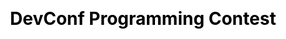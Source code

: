 ---
layout: slide_md
css: devconf

event: 🇨🇿 &middot; 27/01/19 &middot; DevConf.CZ
title: DevConf Programming Contest

full: /images/fulls/devconf.png
thumb: /images/fulls/devconf.png

slides:
  - image: { src: logos/devconf-cz-icon.png, width: 35% }
    body:
      <h2>Programming Contest</h2>

  - image: { src: uri/001_uri.png, width: 75% }
    body:
      If you don't have an account yet, click over <b>this</b> box.

  - image: { src: uri/002_register.png, width: 75% }
    body:
      You can either register with <b>other accounts</b> or <b>email</b>.

  - image: { src: uri/003_home.png, width: 75% }
    body:
      You can navigate using the <b>menu bar</b> on the top.

  - image: { src: uri/004_contest_highlight.png, width: 75% }
    body:
      You will need to be on a <b>team</b> to enroll to a <b>contest</b>.

  - image: { src: uri/004_contest_highlight.png, width: 75% }
    body:
      In the <b>contests</b> menu go to <b>teams</b>.

  - image: { src: uri/005_teams.png, width: 75% }
    body:
      Click the <b>create team</b> button to create your team.

  - image: { src: uri/006_new_team.png, width: 75% }
    body:
      Fill all the <b>required fields</b> and <b>submit the form</b>.

  - image: { src: uri/004_contest_highlight.png, width: 75% }
    body:
      In the <b>contests</b> menu go to <b>tournaments</b>.

  - image: { src: uri/007_tournaments.png, width: 75% }
    body:
      Look for the desired <b>contest</b> in the list.

  - image: { src: uri/008_tournament_view.png, width: 75% }
    body:
      A <font color="red">red</font> <b>counter</b> means the <b>contest</b> has not started yet.

  - image: { src: uri/008_tournament_view.png, width: 75% }
    body:
      Click the <b>register button</b> to enroll.

  - image: { src: uri/009_tournament_register.png, width: 75% }
    body:
      Select <b>your team</b> and click the <b>register button</b>.

  - image: { src: uri/010_tournament_enrolled.png, width: 75% }
    body:
      You should be able to see <b>your team</b> enrolled.

  - image: { src: uri/008_tournament_running.png, width: 75% }
    body:
      When the <b>contest</b> starts, the clock will turn black.

  - image: { src: uri/008_tournament_running.png, width: 75% }
    body:
      And <b>problems</b> will appear as <b>clickable letters</b>.

  - image: { src: uri/013_problem.png, width: 75% }
    body:
      Read the <b>problem description</b>, <b>input</b> and <b>output</b>.

  - image: { src: uri/013_problem.png, width: 75% }
    body:
      The <b>submit</b> link will take you to the <b>submit form</b>.

  - image: { src: uri/014_problem_submit.png, width: 75% }
    body:
      Check the <b>languague box</b> before submitting.

  - image: { src: uri/014_problem_submit.png, width: 75% }
    body:
      Use an <b>external editor</b> and paste your solution.

  - image: { src: uri/015_submissions_highlight.png, width: 75% }
    body:
      Check you submissions at <b>submissions / all</b>.

  - image: { src: uri/016_submissions.png, width: 75% }
    body:
      The <b>result</b> will appear in the <b>answer</b> column.

  - image: { src: uri/011_tournament_progress.png, width: 75% }
    body:
      Each problem solved appears as a <b>colorful balloon</b>.

  - image: { src: uri/012_tournament_progress.png, width: 75% }
    body:
      Wrong answers will appear as a <b>white ballon</b>.

  - image: { src: uri/012_tournament_progress.png, width: 75% }
    body:
      The <b>number inside</b> counts how many attempts.

  - image: { src: uri/012_tournament_progress.png, width: 75% }
    body:
      The <b>number outside</b> is the time of last submission.

  - image: { src: uri/012_tournament_progress.png, width: 75% }
    body:
      Only <b>correct answers</b> counts towards the <b>total score</b>.

  - image: { src: uri/012_tournament_progress.png, width: 75% }
    body:
      Each <b>wrong attempt</b> adds a <b>penalty</b> to the score.

  - image: { src: uri/012_tournament_progress.png, width: 75% }
    body:
      Score counts <b>number of correct answers</b> first.

  - image: { src: uri/012_tournament_progress.png, width: 75% }
    body:
      The <b>tie break</b> is based on the timestamp score.

---